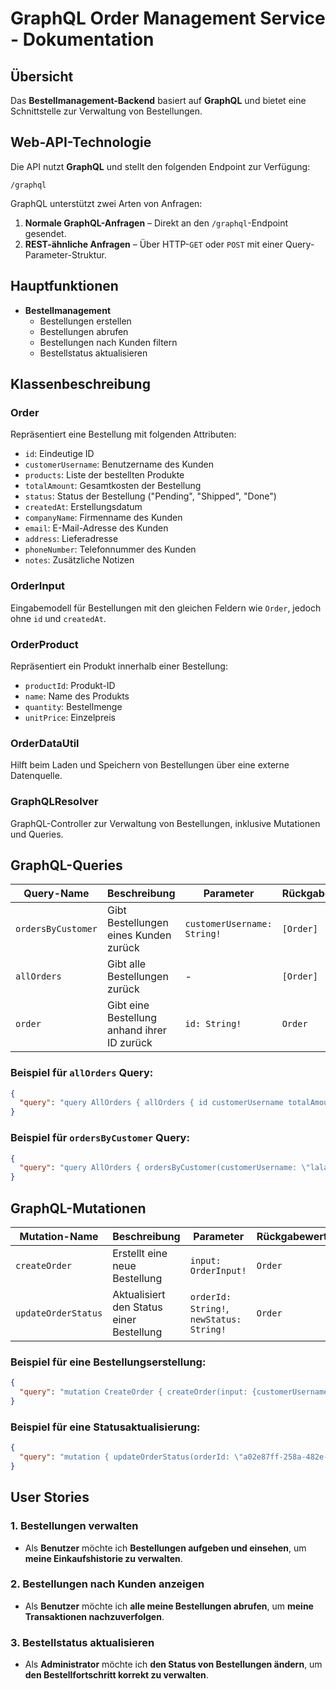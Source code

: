 # GraphQL Order Management Service - Dokumentation

## Übersicht
Das **Bestellmanagement-Backend** basiert auf **GraphQL** und bietet eine Schnittstelle zur Verwaltung von Bestellungen.

## Web-API-Technologie
Die API nutzt **GraphQL** und stellt den folgenden Endpoint zur Verfügung:

```
/graphql
```

GraphQL unterstützt zwei Arten von Anfragen:
1. **Normale GraphQL-Anfragen** – Direkt an den `/graphql`-Endpoint gesendet.
2. **REST-ähnliche Anfragen** – Über HTTP-`GET` oder `POST` mit einer Query-Parameter-Struktur.

## Hauptfunktionen
- **Bestellmanagement**
  - Bestellungen erstellen
  - Bestellungen abrufen
  - Bestellungen nach Kunden filtern
  - Bestellstatus aktualisieren

## Klassenbeschreibung

### **Order**
Repräsentiert eine Bestellung mit folgenden Attributen:
- `id`: Eindeutige ID
- `customerUsername`: Benutzername des Kunden
- `products`: Liste der bestellten Produkte
- `totalAmount`: Gesamtkosten der Bestellung
- `status`: Status der Bestellung ("Pending", "Shipped", "Done")
- `createdAt`: Erstellungsdatum
- `companyName`: Firmenname des Kunden
- `email`: E-Mail-Adresse des Kunden
- `address`: Lieferadresse
- `phoneNumber`: Telefonnummer des Kunden
- `notes`: Zusätzliche Notizen

### **OrderInput**
Eingabemodell für Bestellungen mit den gleichen Feldern wie `Order`, jedoch ohne `id` und `createdAt`.

### **OrderProduct**
Repräsentiert ein Produkt innerhalb einer Bestellung:
- `productId`: Produkt-ID
- `name`: Name des Produkts
- `quantity`: Bestellmenge
- `unitPrice`: Einzelpreis

### **OrderDataUtil**
Hilft beim Laden und Speichern von Bestellungen über eine externe Datenquelle.

### **GraphQLResolver**
GraphQL-Controller zur Verwaltung von Bestellungen, inklusive Mutationen und Queries.

## GraphQL-Queries

| Query-Name         | Beschreibung | Parameter | Rückgabewert |
|--------------------|-------------|-----------|--------------|
| `ordersByCustomer` | Gibt Bestellungen eines Kunden zurück | `customerUsername: String!` | `[Order]` |
| `allOrders`       | Gibt alle Bestellungen zurück | - | `[Order]` |
| `order`           | Gibt eine Bestellung anhand ihrer ID zurück | `id: String!` | `Order` |

### Beispiel für `allOrders` Query:
```json
{
  "query": "query AllOrders { allOrders { id customerUsername totalAmount status createdAt companyName email address phoneNumber notes products { productId name quantity unitPrice } } }"
}
```

### Beispiel für `ordersByCustomer` Query:
```json
{
  "query": "query AllOrders { ordersByCustomer(customerUsername: \"lala2\") { id customerUsername totalAmount status createdAt companyName email address phoneNumber notes products { productId name quantity unitPrice } } }"
}
```

## GraphQL-Mutationen

| Mutation-Name  | Beschreibung | Parameter | Rückgabewert |
|---------------|-------------|-----------|--------------|
| `createOrder` | Erstellt eine neue Bestellung | `input: OrderInput!` | `Order` |
| `updateOrderStatus` | Aktualisiert den Status einer Bestellung | `orderId: String!`, `newStatus: String!` | `Order` |

### Beispiel für eine Bestellungserstellung:
```json
{
  "query": "mutation CreateOrder { createOrder(input: {customerUsername: \"lala2\", companyName: \"lala\", email: \"lala@gmail.com\", address: \"Lala Street\", phoneNumber: \"123456789\", notes: \"lala\", products: [{ productId: \"J003\", quantity: 2 }]}) { id customerUsername totalAmount status createdAt products { productId name quantity unitPrice } } }"
}
```

### Beispiel für eine Statusaktualisierung:
```json
{
  "query": "mutation { updateOrderStatus(orderId: \"a02e87ff-258a-482e-8593-47ddb2017c85\", newStatus: \"Shipped\") { id status } }"
}
```

## User Stories

### **1. Bestellungen verwalten**
- Als **Benutzer** möchte ich **Bestellungen aufgeben und einsehen**, um **meine Einkaufshistorie zu verwalten**.

### **2. Bestellungen nach Kunden anzeigen**
- Als **Benutzer** möchte ich **alle meine Bestellungen abrufen**, um **meine Transaktionen nachzuverfolgen**.

### **3. Bestellstatus aktualisieren**
- Als **Administrator** möchte ich **den Status von Bestellungen ändern**, um **den Bestellfortschritt korrekt zu verwalten**.
